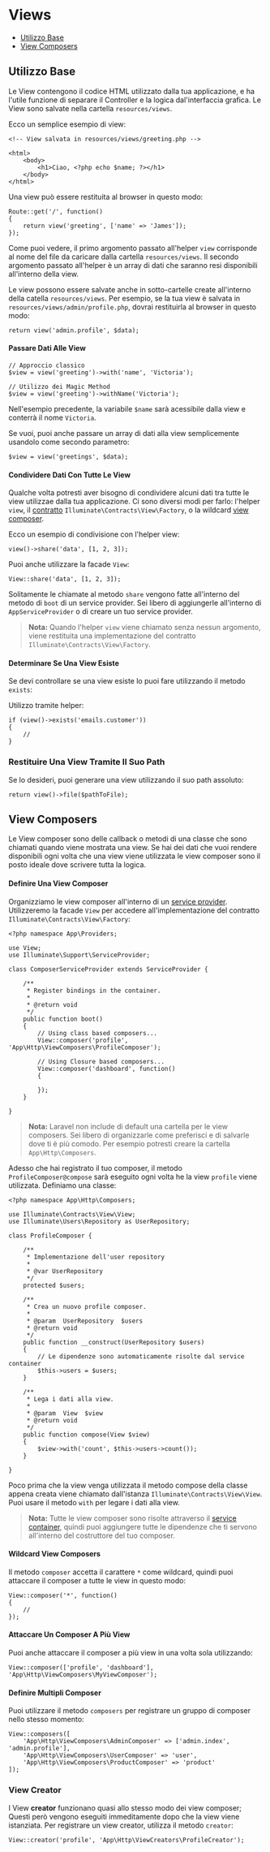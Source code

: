 # Views

- [Utilizzo Base](#basic-usage)
- [View Composers](#view-composers)

<a name="basic-usage"></a>
## Utilizzo Base

Le View contengono il codice HTML utilizzato dalla tua applicazione, e ha l'utile funzione di separare il Controller e la logica dal'interfaccia grafica. Le View sono salvate nella cartella `resources/views`.

Ecco un semplice esempio di view:

	<!-- View salvata in resources/views/greeting.php -->

	<html>
		<body>
			<h1>Ciao, <?php echo $name; ?></h1>
		</body>
	</html>

Una view può essere restituita al browser in questo modo:

	Route::get('/', function()
	{
		return view('greeting', ['name' => 'James']);
	});

Come puoi vedere, il primo argomento passato all'helper `view` corrisponde al nome del file da caricare dalla cartella `resources/views`. Il secondo argomento passato all'helper è un array di dati che saranno resi disponibili all'interno della view.

Le view possono essere salvate anche in sotto-cartelle create all'interno della catella `resources/views`. Per esempio, se la tua view è salvata in `resources/views/admin/profile.php`, dovrai restituirla al browser in questo modo:

	return view('admin.profile', $data);

#### Passare Dati Alle View

	// Approccio classico
	$view = view('greeting')->with('name', 'Victoria');

	// Utilizzo dei Magic Method
	$view = view('greeting')->withName('Victoria');

Nell'esempio precedente, la variabile `$name` sarà acessibile dalla view e conterrà il nome `Victoria`.

Se vuoi, puoi anche passare un array di dati alla view semplicemente usandolo come secondo parametro:

	$view = view('greetings', $data);

#### Condividere Dati Con Tutte Le View

Qualche volta potresti aver bisogno di condividere alcuni dati tra tutte le view utilizzae dalla tua applicazione. Ci sono diversi modi per farlo: l'helper `view`, il [contratto](/docs/master/contracts) `Illuminate\Contracts\View\Factory`, o la wildcard [view composer](#view-composers).

Ecco un esempio di condivisione con l'helper view:

	view()->share('data', [1, 2, 3]);

Puoi anche utilizzare la facade `View`:

	View::share('data', [1, 2, 3]);

Solitamente le chiamate al metodo `share` vengono fatte all'interno del metodo di `boot` di un service provider. Sei libero di aggiungerle all'interno di `AppServiceProvider` o di creare un tuo service provider.

> **Nota:** Quando l'helper `view` viene chiamato senza nessun argomento, viene restituita una implementazione del contratto `Illuminate\Contracts\View\Factory`.

#### Determinare Se Una View Esiste

Se devi controllare se una view esiste lo puoi fare utilizzando il metodo `exists`:

Utilizzo tramite helper:

	if (view()->exists('emails.customer'))
	{
		//
	}

### Restituire Una View Tramite Il Suo Path

Se lo desideri, puoi generare una view utilizzando il suo path assoluto:

	return view()->file($pathToFile);

<a name="view-composers"></a>
## View Composers

Le View composer sono delle callback o metodi di una classe che sono chiamati quando viene mostrata una view. Se hai dei dati che vuoi rendere disponibili ogni volta che una view viene utilizzata le view composer sono il posto ideale dove scrivere tutta la logica.

#### Definire Una View Composer

Organizziamo le view composer all'interno di un [service provider](/docs/master/providers). Utilizzeremo la facade `View` per accedere all'implementazione del contratto `Illuminate\Contracts\View\Factory`:

	<?php namespace App\Providers;

	use View;
	use Illuminate\Support\ServiceProvider;

	class ComposerServiceProvider extends ServiceProvider {

		/**
		 * Register bindings in the container.
		 *
		 * @return void
		 */
		public function boot()
		{
			// Using class based composers...
			View::composer('profile', 'App\Http\ViewComposers\ProfileComposer');

			// Using Closure based composers...
			View::composer('dashboard', function()
			{

			});
		}

	}

> **Nota:** Laravel non include di default una cartella per le view composers. Sei libero di organizzarle come preferisci e di salvarle dove ti è più comodo. Per esempio potresti creare la cartella `App\Http\Composers`.

Adesso che hai registrato il tuo composer, il metodo `ProfileComposer@compose` sarà eseguito ogni volta he la view `profile` viene utilizzata. Definiamo una classe:

	<?php namespace App\Http\Composers;

	use Illuminate\Contracts\View\View;
	use Illuminate\Users\Repository as UserRepository;

	class ProfileComposer {

		/**
		 * Implementazione dell'user repository
		 *
		 * @var UserRepository
		 */
		protected $users;

		/**
		 * Crea un nuovo profile composer.
		 *
		 * @param  UserRepository  $users
		 * @return void
		 */
		public function __construct(UserRepository $users)
		{
			// Le dipendenze sono automaticamente risolte dal service container
			$this->users = $users;
		}

		/**
		 * Lega i dati alla view.
		 *
		 * @param  View  $view
		 * @return void
		 */
		public function compose(View $view)
		{
			$view->with('count', $this->users->count());
		}

	}

Poco prima che la view venga utilizzata il metodo compose della classe appena creata viene chiamato dall'istanza `Illuminate\Contracts\View\View`. Puoi usare il metodo `with` per legare i dati alla view.

> **Nota:** Tutte le view composer sono risolte attraverso il [service container](/docs/master/container), quindi puoi aggiungere tutte le dipendenze che ti servono all'interno del costruttore del tuo composer.

#### Wildcard View Composers

Il metodo `composer` accetta il carattere `*` come wildcard, quindi puoi attaccare il composer a tutte le view in questo modo:

	View::composer('*', function()
	{
		//
	});

#### Attaccare Un Composer A Più View

Puoi anche attaccare il composer a più view in una volta sola utilizzando:

	View::composer(['profile', 'dashboard'], 'App\Http\ViewComposers\MyViewComposer');

#### Definire Multipli Composer

Puoi utilizzare il metodo `composers` per registrare un gruppo di composer nello stesso momento:

	View::composers([
		'App\Http\ViewComposers\AdminComposer' => ['admin.index', 'admin.profile'],
		'App\Http\ViewComposers\UserComposer' => 'user',
		'App\Http\ViewComposers\ProductComposer' => 'product'
	]);

### View Creator

I View **creator** funzionano quasi allo stesso modo dei view composer; Questi però vengono eseguiti immeditamente dopo che la view viene istanziata. Per registrare un view creator, utilizza il metodo `creator`:

	View::creator('profile', 'App\Http\ViewCreators\ProfileCreator');
